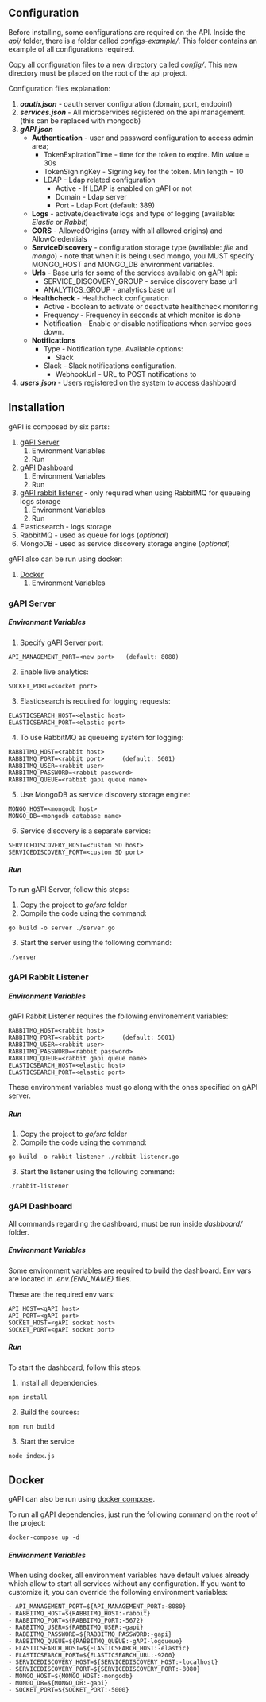 
## Configuration

Before installing, some configurations are required on the API. Inside the *api/* folder, there is a folder called *configs-example/*. This folder contains an example of all configurations required.

Copy all configuration files to a new directory called *config/*. This new directory must be placed on the root of the api project.


Configuration files explanation:

1. ***oauth.json*** - oauth server configuration (domain, port, endpoint)
2. ***services.json*** - All microservices registered on the api management. (this can be replaced with mongodb)
3. ***gAPI.json*** 
    * **Authentication** - user and password configuration to access admin area;
        * TokenExpirationTime - time for the token to expire. Min value = 30s
        * TokenSigningKey - Signing key for the token. Min length = 10
        * LDAP - Ldap related configuration
            * Active - If LDAP is enabled on gAPI or not
            * Domain - Ldap server
            * Port - Ldap Port (default: 389)
    * **Logs** - activate/deactivate logs and type of logging (available: *Elastic* or *Rabbit*)
    * **CORS** - AllowedOrigins (array with all allowed origins) and AllowCredentials
    * **ServiceDiscovery** - configuration storage type (available: *file* and *mongo*) - note that when it is being used mongo, you MUST specify MONGO_HOST and MONGO_DB environment variables.
    * **Urls** - Base urls for some of the services available on gAPI api:
        * SERVICE_DISCOVERY_GROUP - service discovery base url
        * ANALYTICS_GROUP - analytics base url
    * **Healthcheck** - Healthcheck configuration
        * Active - boolean to activate or deactivate healthcheck monitoring
        * Frequency - Frequency in seconds at which monitor is done
        * Notification - Enable or disable notifications when service goes down.
    * **Notifications**
        * Type - Notification type. Available options:
            * Slack
        * Slack - Slack notifications configuration.
            * WebhookUrl - URL to POST notifications to
4. ***users.json*** - Users registered on the system to access dashboard


## Installation

gAPI is composed by six parts:

1. [gAPI Server](#gapi-server "gAPI Server")
    1. Environment Variables
    2. Run
2. [gAPI Dashboard](#gapi-dashboard "gAPI Dashboard")
    1. Environment Variables
    2. Run
2. [gAPI rabbit listener](#gapi-rabbit-listener "gAPI rabbit listener") - only required when using RabbitMQ for queueing logs storage
    1. Environment Variables
    2. Run
3. Elasticsearch - logs storage
4. RabbitMQ - used as queue for logs (*optional*)
5. MongoDB - used as service discovery storage engine (*optional*)


gAPI also can be run using docker:

1. [Docker](#docker "gAPI Docker")
    1. Environment Variables

### gAPI Server

##### Environment Variables

1. Specify gAPI Server port:

```
API_MANAGEMENT_PORT=<new port>   (default: 8080)
```

2. Enable live analytics:

```
SOCKET_PORT=<socket port>
```

3. Elasticsearch is required for logging requests:
```
ELASTICSEARCH_HOST=<elastic host>
ELASTICSEARCH_PORT=<elastic port>
```

4. To use RabbitMQ as queueing system for logging:

```
RABBITMQ_HOST=<rabbit host>
RABBITMQ_PORT=<rabbit port>     (default: 5601)
RABBITMQ_USER=<rabbit user>
RABBITMQ_PASSWORD=<rabbit password>
RABBITMQ_QUEUE=<rabbit gapi queue name>
```

5. Use MongoDB as service discovery storage engine:

```
MONGO_HOST=<mongodb host>
MONGO_DB=<mongodb database name>
```


6. Service discovery is a separate service:

```
SERVICEDISCOVERY_HOST=<custom SD host>
SERVICEDISCOVERY_PORT=<custom SD port>
```

##### Run

To run gAPI Server, follow this steps:

1. Copy the project to *go/src* folder
2. Compile the code using the command:

```
go build -o server ./server.go
```

3. Start the server using the following command:

```
./server
```

### gAPI Rabbit Listener

##### Environment Variables

gAPI Rabbit Listener requires the following environement variables:

```
RABBITMQ_HOST=<rabbit host>
RABBITMQ_PORT=<rabbit port>     (default: 5601)
RABBITMQ_USER=<rabbit user>
RABBITMQ_PASSWORD=<rabbit password>
RABBITMQ_QUEUE=<rabbit gapi queue name>
ELASTICSEARCH_HOST=<elastic host>
ELASTICSEARCH_PORT=<elastic port>
```

These environment variables must go along with the ones specified on gAPI server.

##### Run

1. Copy the project to *go/src* folder
2. Compile the code using the command:

```
go build -o rabbit-listener ./rabbit-listener.go 
```

3. Start the listener using the following command:

```
./rabbit-listener
```




### gAPI Dashboard

All commands regarding the dashboard, must be run inside *dashboard/* folder.

##### Environment Variables

Some environment variables are required to build the dashboard. Env vars are located in *.env.{ENV_NAME}* files.

These are the required env vars:

```
API_HOST=<gAPI host>
API_PORT=<gAPI port>
SOCKET_HOST=<gAPI socket host>
SOCKET_PORT=<gAPI socket port>
```

##### Run

To start the dashboard, follow this steps:

1. Install all dependencies:
```
npm install
```

2. Build the sources:
```
npm run build
```

3. Start the service
```
node index.js
```



## Docker

gAPI can also be run using [docker compose](https://docs.docker.com/compose/).


To run all gAPI dependencies, just run the following command on the root of the project:


```
docker-compose up -d
```


##### Environment Variables

When using docker, all environment variables have default values already which allow to start all services without any configuration. 
If you want to customize it, you can override the following environment variables:

```
- API_MANAGEMENT_PORT=${API_MANAGEMENT_PORT:-8080}
- RABBITMQ_HOST=${RABBITMQ_HOST:-rabbit}
- RABBITMQ_PORT=${RABBITMQ_PORT:-5672}
- RABBITMQ_USER=${RABBITMQ_USER:-gapi}
- RABBITMQ_PASSWORD=${RABBITMQ_PASSWORD:-gapi}
- RABBITMQ_QUEUE=${RABBITMQ_QUEUE:-gAPI-logqueue}
- ELASTICSEARCH_HOST=${ELASTICSEARCH_HOST:-elastic}
- ELASTICSEARCH_PORT=${ELASTICSEARCH_URL:-9200}
- SERVICEDISCOVERY_HOST=${SERVICEDISCOVERY_HOST:-localhost}
- SERVICEDISCOVERY_PORT=${SERVICEDISCOVERY_PORT:-8080}
- MONGO_HOST=${MONGO_HOST:-mongodb}
- MONGO_DB=${MONGO_DB:-gapi}
- SOCKET_PORT=${SOCKET_PORT:-5000}
```